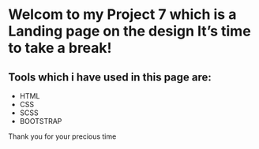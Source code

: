 # Welcom to my Project 7 which is a Landing page on the design It’s time to take a break!

## Tools which i have used in this page are:

- HTML
- CSS
- SCSS
- BOOTSTRAP

Thank you for your precious time 